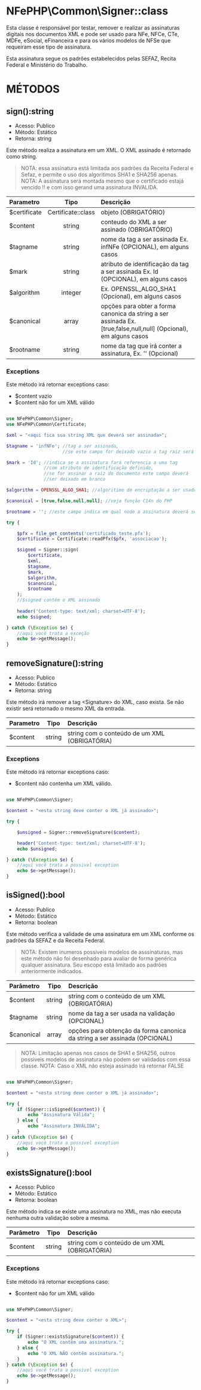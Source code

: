 # NFePHP\Common\Signer::class

Esta classe é responsável por testar, remover e realizar as assinaturas digitais nos documentos XML e pode ser usado para NFe, NFCe, CTe, MDFe, eSocial, eFinanceira e para os vários modelos de NFSe que requeiram esse tipo de assinatura.

Esta assinatura segue os padrões estabelecidos pelas SEFAZ, Recita Federal e Ministério do Trabalho.

# MÉTODOS

## sign():string

- Acesso: Publico
- Método: Estático
- Retorna: string


Este método realiza a assinatura em um XML. O XML assinado é retornado como string.

> NOTA: essa assinatura está limitada aos padrões da Receita Federal e Sefaz, e permite o uso dos algoritimos SHA1 e SHA256 apenas.
> NOTA: A assinatura será montada mesmo que o certificado estajá vencido !! e com isso gerand uma assinatura INVALIDA.

| Parametro | Tipo | Descrição |
| :---  | :---: | :--- |
| $certificate | Certificate::class | objeto (OBRIGATÓRIO) |
| $content | string | conteudo do XML a ser assinado (OBRIGATÓRIO) | 
| $tagname | string | nome da tag a ser assinada Ex. infNFe (OPCIONAL), em alguns casos |
| $mark    | string | atributo de identificação da tag a ser assinada Ex. Id (OPCIONAL), em alguns casos |
| $algorithm | integer | Ex. OPENSSL_ALGO_SHA1 (Opcional), em alguns casos |
| $canonical | array | opções para obter a forma canonica da string a ser assinada Ex. [true,false,null,null] (Opcional), em alguns casos |
| $rootname  | string | nome da tag que irá conter a assinatura, Ex. '' (Opcional) |

### Exceptions

Este método irá retornar exceptions caso:

- $content vazio
- $content não for um XML válido


```php

use NFePHP\Common\Signer;
use NFePHP\Common\Certificate;

$xml = "<aqui fica sua string XML que deverá ser assinada>";

$tagname = 'infNFe'; //tag a ser assinada, 
                     //se este campo for deixado vazio a tag raiz será assinada 

$mark = 'Id'; //indica se a assinatura fará referencia a uma tag 
              //com atributo de identificação definido,
              //se for assinar a raiz do documento este campo deverá 
              //ser deixado em branco 

$algorithm = OPENSSL_ALGO_SHA1; //algoritimo de encriptação a ser usado

$canonical = [true,false,null,null]; //veja função C14n do PHP

$rootname = ''; //este campo indica em qual node a assinatura deverá ser inclusa

try {

    $pfx = file_get_contents('certificado_teste.pfx');
    $certificate = Certificate::readPfx($pfx, 'associacao');

    $signed = Signer::sign(
        $certificate,
        $xml,
        $tagname,
        $mark,
        $algorithm,
        $canonical,
        $rootname
    );
    //$signed contêm o XML assinado
    
    header('Content-type: text/xml; charset=UTF-8');
    echo $signed;

} catch (\Exception $e) {
    //aqui você trata a exceção
    echo $e->getMessage();
}

```

## removeSignature():string

- Acesso: Publico
- Método: Estático
- Retorna: string


Este método irá remover a tag &lt;Signature&gt; do XML, caso exista.
Se não existir será retornado o mesmo XML da entrada.

| Parametro | Tipo | Descrição |
| :---  | :---: | :--- |
| $content  | string | string com o conteúdo de um XML (OBRIGATÓRIA) |

### Exceptions

Este método irá retornar exceptions caso:

- $content não contenha um XML válido.

```php

use NFePHP\Common\Signer;

$content = "<esta string deve conter o XML já assinado>";

try {

    $unsigned = Signer::removeSignature($content);

    header('Content-type: text/xml; charset=UTF-8');
    echo $unsigned;

} catch (\Exception $e) {
    //aqui você trata a possivel exception
    echo $e->getMessage();
}

```


## isSigned():bool

- Acesso: Publico
- Método: Estático
- Retorna: boolean

Este método verifica a validade de uma assinatura em um XML conforme os padrões da SEFAZ e da Receita Federal.

> NOTA: Existem inumeros possiveis modelos de asssinaturas, mas este método não foi desenhado para avaliar de forma genérica qualquer assinatura. Seu escopo está limitado aos padrões anteriormente indicados.

| Parâmetro | Tipo | Descrição |
| :---  | :---: | :--- |
| $content | string | string com o conteúdo de um XML (OBRIGATÓRIA) |
| $tagname | string | nome da tag a ser usada na validação (OPCIONAL) |
| $canonical | array | opções para obtenção da forma canonica da string a ser assinada (OPCIONAL) |

> NOTA: Limitação apenas nos casos de SHA1 e SHA256, outros possiveis modelos de assinatura não podem ser validados com essa classe.
> NOTA: Caso o XML não esteja assinado irá retornar FALSE

```php

use NFePHP\Common\Signer;

$content = "<esta string deve conter o XML já assinado>";

try {
    if (Signer::isSigned($content)) {
        echo "Assinatura Válida";
    } else {
        echo "Assinatura INVÁLIDA";
    }
} catch (\Exception $e) {
    //aqui você trata a possivel exception
    echo $e->getMessage();
}

```


## existsSignature():bool

- Acesso: Publico
- Método: Estático
- Retorna: boolean

Este método indica se existe uma assinatura no XML, mas não executa nenhuma outra validação sobre a mesma.

| Parâmetro | Tipo | Descrição |
| :---  | :---: | :--- |
| $content | string | string com o conteúdo de um XML (OBRIGATÓRIA) |


### Exceptions

Este método irá retornar exceptions caso:

- $content não for um XML válido

```php

use NFePHP\Common\Signer;

$content = "<esta string deve conter o XML>";

try {
    if (Signer::existsSignature($content)) {
        echo "O XML contêm uma assinatura.";
    } else {
        echo "O XML NÃO contêm assinatura.";
    }
} catch (\Exception $e) {
    //aqui você trata a possivel exception
    echo $e->getMessage();
}

```
